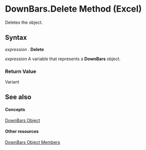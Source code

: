 
# DownBars.Delete Method (Excel)

Deletes the object.


## Syntax

 _expression_ . **Delete**

 _expression_ A variable that represents a **DownBars** object.


### Return Value

Variant


## See also


#### Concepts


[DownBars Object](23623e02-44c7-a6b2-e3a8-fffc4f7b3164.md)
#### Other resources


[DownBars Object Members](0bd813b8-2213-ada2-5a3c-e9b96b67cea9.md)
